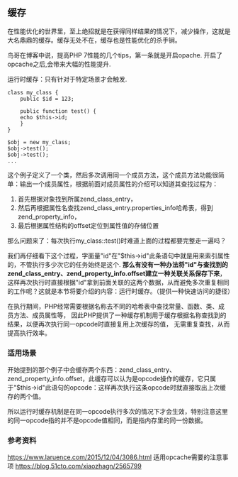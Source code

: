## 缓存


在性能优化的世界里，至上绝招就是在获得同样结果的情况下，减少操作，这就是大名鼎鼎的缓存。缓存无处不在，缓存也是性能优化的杀手锏。

鸟哥在博客中说，提高PHP 7性能的几个tips，第一条就是开启opache. 开启了opcache之后,会带来大幅的性能提升.


运行时缓存：只有针对于特定场景才会触发.


	class my_class {
	    public $id = 123;

	    public function test() {
		echo $this->id;
	    }
	}

	$obj = new my_class;
	$obj->test();
	$obj->test();
	...

这个例子定义了一个类，然后多次调用同一个成员方法，这个成员方法功能很简单：输出一个成员属性，根据前面对成员属性的介绍可以知道其查找过程为：

 1. 首先根据对象找到所属zend_class_entry，
 1. 然后再根据属性名查找zend_class_entry.properties_info哈希表，得到zend_property_info，
 1. 最后根据属性结构的offset定位到属性值的存储位置

那么问题来了：每次执行my_class::test()时难道上面的过程都要完整走一遍吗？

我们再仔细看下这个过程，字面量"id"在"$this->id"此条语句中就是用来索引属性的，不管执行多少次它的任务始终是这个.
**那么有没有一种办法将"id"与查找到的zend_class_entry、zend_property_info.offset建立一种关联关系保存下来**，这样再次执行时直接根据"id"拿到前面关联的这两个数据，从而避免多次重复相同的工作呢？这就是本节将要介绍的内容：运行时缓存。（提供一种快速访问的捷径）

在执行期间，PHP经常需要根据名称去不同的哈希表中查找常量、函数、类、成员方法、成员属性等，
因此PHP提供了一种缓存机制用于缓存根据名称查找到的结果，以便再次执行同一opcode时直接复用上次缓存的值，
无需重复查找，从而提高执行效率。

### 适用场景

开始提到的那个例子中会缓存两个东西：zend_class_entry、zend_property_info.offset，此缓存可以认为是opcode操作的缓存，它只属于"$this->id"此语句的opcode：这样再次执行这条opcode时就直接取出上次缓存的两个值。

所以运行时缓存机制是在同一opcode执行多次的情况下才会生效，特别注意这里的同一opcode指的并不是opcode值相同，而是指内存里的同一份数据。

### 参考资料

https://www.laruence.com/2015/12/04/3086.html
适用opcache需要的注意事项 https://blog.51cto.com/xiaozhagn/2565799

